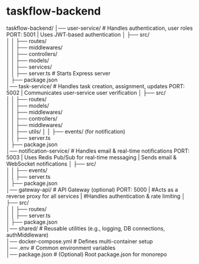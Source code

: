 # taskflow-backend
 
taskflow-backend/
│── user-service/          # Handles authentication, user roles  PORT: 5001 | Uses JWT-based authentication
│   ├── src/  
│   │   ├── routes/  
│   │   ├── middlewares/  
│   │   ├── controllers/  
│   │   ├── models/  
│   │   ├── services/  
│   │   ├── server.ts  # Starts Express server  
│   ├── package.json  
│── task-service/          # Handles task creation, assignment, updates  PORT: 5002 | Communicates user-service user verification
│   ├── src/  
│   │   ├── routes/  
│   │   ├── models/  
│   │   ├── middlewares/  
│   │   ├── controllers/  
│   │   ├── middlewares/  
│   │   ├── utils/
│   │   ├── events/        (for notification)  
│   │   ├── server.ts  
│   ├── package.json  
│── notification-service/  # Handles email & real-time notifications  PORT: 5003 |  Uses Redis Pub/Sub for real-time messaging | Sends email & WebSocket notifications
│   ├── src/  
│   │   ├── events/  
│   │   ├── server.ts  
│   ├── package.json  
│── gateway-api/           # API Gateway (optional)   PORT: 5000 |  #Acts as a reverse proxy for all services | #Handles authentication & rate limiting
│   ├── src/  
│   │   ├── routes/  
│   │   ├── server.ts  
│   ├── package.json  
│── shared/                # Reusable utilities (e.g., logging, DB connections, authMiddleware)  
│── docker-compose.yml     # Defines multi-container setup  
│── .env                   # Common environment variables  
│── package.json           # (Optional) Root package.json for monorepo  
